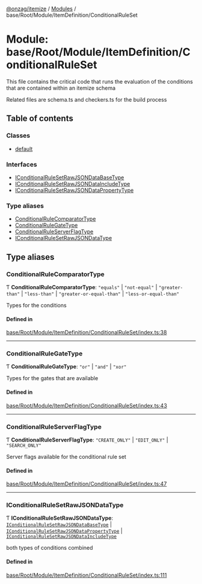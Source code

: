 [@onzag/itemize](../README.md) / [Modules](../modules.md) / base/Root/Module/ItemDefinition/ConditionalRuleSet

# Module: base/Root/Module/ItemDefinition/ConditionalRuleSet

This file contains the critical code that runs the evaluation of the conditions
that are contained within an itemize schema

Related files are schema.ts and checkers.ts for the build process

## Table of contents

### Classes

- [default](../classes/base_Root_Module_ItemDefinition_ConditionalRuleSet.default.md)

### Interfaces

- [IConditionalRuleSetRawJSONDataBaseType](../interfaces/base_Root_Module_ItemDefinition_ConditionalRuleSet.IConditionalRuleSetRawJSONDataBaseType.md)
- [IConditionalRuleSetRawJSONDataIncludeType](../interfaces/base_Root_Module_ItemDefinition_ConditionalRuleSet.IConditionalRuleSetRawJSONDataIncludeType.md)
- [IConditionalRuleSetRawJSONDataPropertyType](../interfaces/base_Root_Module_ItemDefinition_ConditionalRuleSet.IConditionalRuleSetRawJSONDataPropertyType.md)

### Type aliases

- [ConditionalRuleComparatorType](base_Root_Module_ItemDefinition_ConditionalRuleSet.md#conditionalrulecomparatortype)
- [ConditionalRuleGateType](base_Root_Module_ItemDefinition_ConditionalRuleSet.md#conditionalrulegatetype)
- [ConditionalRuleServerFlagType](base_Root_Module_ItemDefinition_ConditionalRuleSet.md#conditionalruleserverflagtype)
- [IConditionalRuleSetRawJSONDataType](base_Root_Module_ItemDefinition_ConditionalRuleSet.md#iconditionalrulesetrawjsondatatype)

## Type aliases

### ConditionalRuleComparatorType

Ƭ **ConditionalRuleComparatorType**: ``"equals"`` \| ``"not-equal"`` \| ``"greater-than"`` \| ``"less-than"`` \| ``"greater-or-equal-than"`` \| ``"less-or-equal-than"``

Types for the conditions

#### Defined in

[base/Root/Module/ItemDefinition/ConditionalRuleSet/index.ts:38](https://github.com/onzag/itemize/blob/a24376ed/base/Root/Module/ItemDefinition/ConditionalRuleSet/index.ts#L38)

___

### ConditionalRuleGateType

Ƭ **ConditionalRuleGateType**: ``"or"`` \| ``"and"`` \| ``"xor"``

Types for the gates that are available

#### Defined in

[base/Root/Module/ItemDefinition/ConditionalRuleSet/index.ts:43](https://github.com/onzag/itemize/blob/a24376ed/base/Root/Module/ItemDefinition/ConditionalRuleSet/index.ts#L43)

___

### ConditionalRuleServerFlagType

Ƭ **ConditionalRuleServerFlagType**: ``"CREATE_ONLY"`` \| ``"EDIT_ONLY"`` \| ``"SEARCH_ONLY"``

Server flags available for the conditional rule set

#### Defined in

[base/Root/Module/ItemDefinition/ConditionalRuleSet/index.ts:47](https://github.com/onzag/itemize/blob/a24376ed/base/Root/Module/ItemDefinition/ConditionalRuleSet/index.ts#L47)

___

### IConditionalRuleSetRawJSONDataType

Ƭ **IConditionalRuleSetRawJSONDataType**: [`IConditionalRuleSetRawJSONDataBaseType`](../interfaces/base_Root_Module_ItemDefinition_ConditionalRuleSet.IConditionalRuleSetRawJSONDataBaseType.md) \| [`IConditionalRuleSetRawJSONDataPropertyType`](../interfaces/base_Root_Module_ItemDefinition_ConditionalRuleSet.IConditionalRuleSetRawJSONDataPropertyType.md) \| [`IConditionalRuleSetRawJSONDataIncludeType`](../interfaces/base_Root_Module_ItemDefinition_ConditionalRuleSet.IConditionalRuleSetRawJSONDataIncludeType.md)

both types of conditions combined

#### Defined in

[base/Root/Module/ItemDefinition/ConditionalRuleSet/index.ts:111](https://github.com/onzag/itemize/blob/a24376ed/base/Root/Module/ItemDefinition/ConditionalRuleSet/index.ts#L111)

